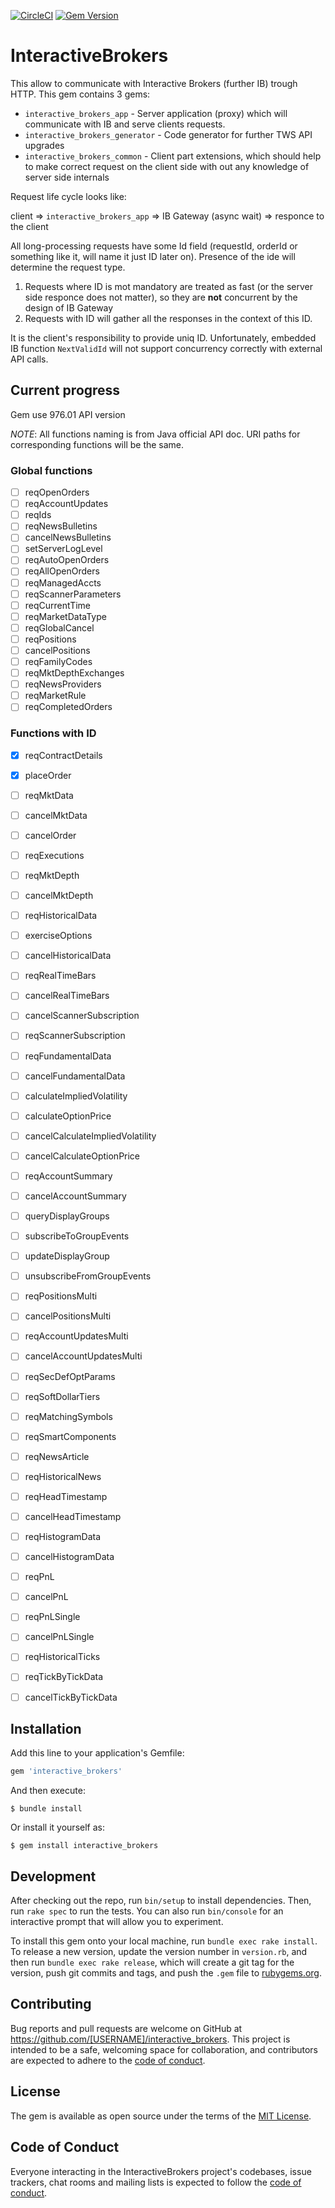 [![CircleCI](https://circleci.com/gh/kvokka/interactive_brokers.svg?style=svg&circle-token=851335638907651b4fbdf0d5dabff056600067c0)](https://circleci.com/gh/kvokka/interactive_brokers)
[![Gem Version](https://img.shields.io/gem/v/interactive_brokers.svg)](https://rubygems.org/gems/interactive_brokers)

# InteractiveBrokers

This allow to communicate with Interactive Brokers (further IB) trough HTTP.
This gem contains 3 gems:

* `interactive_brokers_app` - Server application (proxy) which will communicate 
with IB and serve clients requests.
* `interactive_brokers_generator` - Code generator for further TWS API upgrades
* `interactive_brokers_common` - Client part extensions, which should help to 
make correct request on the client side with out any knowledge of server side internals

Request life cycle looks like:

client => `interactive_brokers_app` => IB Gateway (async wait) => responce to the client

All long-processing requests have some Id field (requestId, orderId or something like it, will 
name it just ID later on). Presence of the ide will determine the request type.
1. Requests where ID is mot mandatory are treated as fast (or the server side responce 
does not matter), so they are **not** concurrent by the design of IB Gateway
2. Requests with ID will gather all the responses in the context of this ID.

It is the client's responsibility to provide uniq ID. Unfortunately, embedded IB function
`NextValidId` will not support concurrency correctly with external API calls.

## Current progress

Gem use 976.01 API version

*NOTE*: All functions naming is from Java official API doc. URI paths for corresponding
functions will be the same.

### Global functions

* [ ] reqOpenOrders
* [ ] reqAccountUpdates
* [ ] reqIds
* [ ] reqNewsBulletins
* [ ] cancelNewsBulletins
* [ ] setServerLogLevel
* [ ] reqAutoOpenOrders
* [ ] reqAllOpenOrders
* [ ] reqManagedAccts
* [ ] reqScannerParameters
* [ ] reqCurrentTime
* [ ] reqMarketDataType
* [ ] reqGlobalCancel
* [ ] reqPositions
* [ ] cancelPositions
* [ ] reqFamilyCodes
* [ ] reqMktDepthExchanges
* [ ] reqNewsProviders
* [ ] reqMarketRule
* [ ] reqCompletedOrders

### Functions with ID

* [x] reqContractDetails
* [x] placeOrder
* [ ] reqMktData
* [ ] cancelMktData
* [ ] cancelOrder
* [ ] reqExecutions
* [ ] reqMktDepth
* [ ] cancelMktDepth
* [ ] reqHistoricalData
* [ ] exerciseOptions
* [ ] cancelHistoricalData
* [ ] reqRealTimeBars
* [ ] cancelRealTimeBars
* [ ] cancelScannerSubscription
* [ ] reqScannerSubscription
* [ ] reqFundamentalData
* [ ] cancelFundamentalData
* [ ] calculateImpliedVolatility
* [ ] calculateOptionPrice
* [ ] cancelCalculateImpliedVolatility
* [ ] cancelCalculateOptionPrice
* [ ] reqAccountSummary
* [ ] cancelAccountSummary
* [ ] queryDisplayGroups
* [ ] subscribeToGroupEvents
* [ ] updateDisplayGroup
* [ ] unsubscribeFromGroupEvents
* [ ] reqPositionsMulti
* [ ] cancelPositionsMulti
* [ ] reqAccountUpdatesMulti
* [ ] cancelAccountUpdatesMulti
* [ ] reqSecDefOptParams
* [ ] reqSoftDollarTiers
* [ ] reqMatchingSymbols
* [ ] reqSmartComponents
* [ ] reqNewsArticle
* [ ] reqHistoricalNews
* [ ] reqHeadTimestamp
* [ ] cancelHeadTimestamp
* [ ] reqHistogramData
* [ ] cancelHistogramData
* [ ] reqPnL
* [ ] cancelPnL
* [ ] reqPnLSingle
* [ ] cancelPnLSingle
* [ ] reqHistoricalTicks
* [ ] reqTickByTickData
* [ ] cancelTickByTickData


## Installation

Add this line to your application's Gemfile:

```ruby
gem 'interactive_brokers'
```

And then execute:

    $ bundle install

Or install it yourself as:

    $ gem install interactive_brokers

## Development

After checking out the repo, run `bin/setup` to install dependencies. Then, run `rake spec` to run the tests. You can also run `bin/console` for an interactive prompt that will allow you to experiment.

To install this gem onto your local machine, run `bundle exec rake install`. To release a new version, update the version number in `version.rb`, and then run `bundle exec rake release`, which will create a git tag for the version, push git commits and tags, and push the `.gem` file to [rubygems.org](https://rubygems.org).

## Contributing

Bug reports and pull requests are welcome on GitHub at https://github.com/[USERNAME]/interactive_brokers. This project is intended to be a safe, welcoming space for collaboration, and contributors are expected to adhere to the [code of conduct](https://github.com/[USERNAME]/interactive_brokers/blob/master/CODE_OF_CONDUCT.md).

## License

The gem is available as open source under the terms of the [MIT License](https://opensource.org/licenses/MIT).

## Code of Conduct

Everyone interacting in the InteractiveBrokers project's codebases, issue trackers, chat rooms and mailing lists is expected to follow the [code of conduct](https://github.com/[USERNAME]/interactive_brokers/blob/master/CODE_OF_CONDUCT.md).
